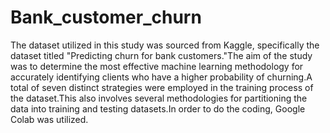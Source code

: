 # Bank_customer_churn

The dataset utilized in this study was sourced from Kaggle, specifically the dataset titled "Predicting churn for bank customers."The aim of the study was to determine the most effective machine learning methodology for accurately identifying clients who have a higher probability of churning.A total of seven distinct strategies were employed in the training process of the dataset.This also involves several methodologies for partitioning the data into training and testing datasets.In order to do the coding, Google Colab was utilized.
